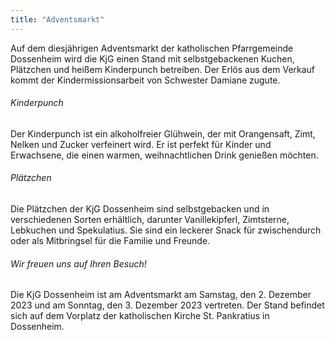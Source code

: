 ```yaml
---
title: "Adventsmarkt"
---
```

Auf dem diesjährigen Adventsmarkt der katholischen Pfarrgemeinde Dossenheim wird die KjG einen Stand mit selbstgebackenen Kuchen, Plätzchen und heißem Kinderpunch betreiben. Der Erlös aus dem Verkauf kommt der Kindermissionsarbeit von Schwester Damiane zugute.

###### Kinderpunch
Der Kinderpunch ist ein alkoholfreier Glühwein, der mit Orangensaft, Zimt, Nelken und Zucker verfeinert wird. Er ist perfekt für Kinder und Erwachsene, die einen warmen, weihnachtlichen Drink genießen möchten.

###### Plätzchen
Die Plätzchen der KjG Dossenheim sind selbstgebacken und in verschiedenen Sorten erhältlich, darunter Vanillekipferl, Zimtsterne, Lebkuchen und Spekulatius. Sie sind ein leckerer Snack für zwischendurch oder als Mitbringsel für die Familie und Freunde.

###### Wir freuen uns auf Ihren Besuch!
Die KjG Dossenheim ist am Adventsmarkt am Samstag, den 2. Dezember 2023 und am Sonntag, den 3. Dezember 2023 vertreten. Der Stand befindet sich auf dem Vorplatz der katholischen Kirche St. Pankratius in Dossenheim.
